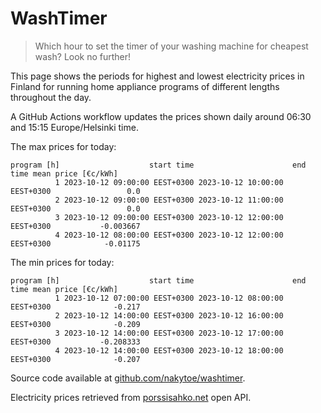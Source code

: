 
# WashTimer

> Which hour to set the timer of your washing machine for cheapest wash? Look no further!

This page shows the periods for highest and lowest electricity prices in Finland 
for running home appliance programs of different lengths throughout the day. 

A GitHub Actions workflow updates the prices shown daily around 06:30 and 15:15 Europe/Helsinki time.

The max prices for today:

	program [h]                    start time                      end time mean price [€c/kWh]
	          1 2023-10-12 09:00:00 EEST+0300 2023-10-12 10:00:00 EEST+0300                 0.0
	          2 2023-10-12 09:00:00 EEST+0300 2023-10-12 11:00:00 EEST+0300                 0.0
	          3 2023-10-12 09:00:00 EEST+0300 2023-10-12 12:00:00 EEST+0300           -0.003667
	          4 2023-10-12 08:00:00 EEST+0300 2023-10-12 12:00:00 EEST+0300            -0.01175

The min prices for today:

	program [h]                    start time                      end time mean price [€c/kWh]
	          1 2023-10-12 07:00:00 EEST+0300 2023-10-12 08:00:00 EEST+0300              -0.217
	          2 2023-10-12 14:00:00 EEST+0300 2023-10-12 16:00:00 EEST+0300              -0.209
	          3 2023-10-12 14:00:00 EEST+0300 2023-10-12 17:00:00 EEST+0300           -0.208333
	          4 2023-10-12 14:00:00 EEST+0300 2023-10-12 18:00:00 EEST+0300              -0.207


Source code available at [github.com/nakytoe/washtimer](https://github.com/nakytoe/washtimer).

Electricity prices retrieved from [porssisahko.net](https://porssisahko.net/api) open API.
